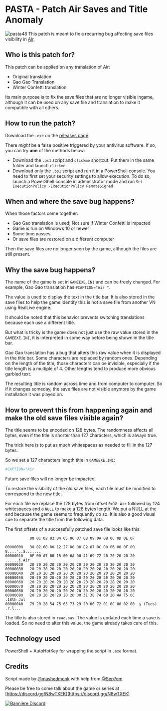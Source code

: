 # PASTA - Patch Air Saves and Title Anomaly

![pasta48](https://user-images.githubusercontent.com/79142547/108626949-2a8e2b80-7453-11eb-8124-89a4f9c7d1cf.png) This patch is meant to fix a recurring bug affecting save files visibility in [Air](https://en.wikipedia.org/wiki/Air_(video_game)).

## Who is this patch for?

This patch can be applied on any translation of Air:

- Original translation
- Gao Gao Translation
- Winter Confetti translation

Its main purpose is to fix the save files that are no longer visible ingame, although it can be used on any save file and translation to make it compatible with all others.

## How to run the patch?

Download the `.exe` on the [releases page](https://github.com/mashedmonk/pasta/releases/)

There *might* be a false positive triggered by your antivirus software.
If so, you can try **one** of the methods below:

- Download the `.ps1` script and `clickme` shortcut. Put them in the same folder and launch `clickme`
- Download only the `.ps1` script and run it in a PowerShell console. You need to first set your security settings to allow execution. To do so, launch a PowerShell console in administrator mode and run `Set-ExecutionPolicy -ExecutionPolicy RemoteSigned`

## When and where the save bug happens?

When those factors come together:

- Gao Gao translation is used; Not sure if Winter Confetti is impacted
- Game is run on Windows 10 or newer
- Some time passes
- Or save files are restored on a different computer

Then the save files are no longer seen by the game, although the files are still present.

## Why the save bug happens?

The name of the game is set in `GAMEEXE.INI` and can be freely changed.
For example, Gao Gao translation has `#CAPTION="Air "`.

The value is used to display the text in the title bar.
It is also stored in the save files to help the game identify this is not a save file from another VN using RealLive engine.

It should be noted that this behavior prevents switching translations because each use a different title.

But what is tricky is the game does not just use the raw value stored in the `GAMEEXE.INI`, it is interpreted in some way before being shown in the title bar.

Gao Gao translation has a bug that alters this raw value when it is displayed in the title bar. Some characters are replaced by random ones. Depending on the length of the title, those characters can be invisible, especially if the title length is a multiple of 4. Other lengths tend to produce more obvious garbled text.

The resulting title is random across time and from computer to computer. So if it changes someday, the save files are not visible anymore by the game installation it was played on.

## How to prevent this from happening again and make the old save files visible again?

The title seems to be encoded on 128 bytes.
The randomness affects all bytes, even if the title is shorter than 127 characters, which is always true.

The trick here is to put as much whitespaces as needed to fill in the 127 bytes.

So we set a 127 characters length title in `GAMEEXE.INI`:

```ini
#CAPTION="Air                                                                                                                            "
```

Future save files will no longer be impacted.

To restore the visibility of the old save files, each file must be modified to correspond to the new title.

For each file we replace the 128 bytes from offset `0x18`: `Air` followed by 124 whitespaces and a `NULL` to make a 128 bytes length.
We put a NULL at the end because the game seems to frequently do so. It is also a good visual cue to separate the title from the following data.

The first offsets of a successfully patched save file looks like this:

```
           00 01 02 03 04 05 06 07 08 09 0A 0B 0C 0D 0E 0F

00000000   38 02 00 00 12 27 00 00 E2 07 0C 00 06 00 0F 00  8....'..â.......
00000010   0F 00 07 00 15 00 6A 00 41 69 72 20 20 20 20 20  ......j.Air
00000020   20 20 20 20 20 20 20 20 20 20 20 20 20 20 20 20
00000030   20 20 20 20 20 20 20 20 20 20 20 20 20 20 20 20
00000040   20 20 20 20 20 20 20 20 20 20 20 20 20 20 20 20
00000050   20 20 20 20 20 20 20 20 20 20 20 20 20 20 20 20
00000060   20 20 20 20 20 20 20 20 20 20 20 20 20 20 20 20
00000070   20 20 20 20 20 20 20 20 20 20 20 20 20 20 20 20
00000080   20 20 20 20 20 20 20 20 20 20 20 20 20 20 20 20
00000090   20 20 20 20 20 20 20 00 31 38 74 68 20 4A 75 6C         .18th Jul
000000A0   79 20 28 54 75 65 73 29 20 00 72 01 6C 00 02 00  y (Tues) .r.l...
```

The title is also stored in `read.sav`. The value is updated each time a save is loaded.
So no need to alter this value, the game already takes care of this.

## Technology used

PowerShell + AutoHotKey for wrapping the script in `.exe` format.

## Credits

Script made by [@mashedmonk](https://github.com/mashedmonk) with help from [@Sep7em](https://github.com/Sep7em)

Please be free to come talk about the game or series at [https://discord.gg/N8wTXEK](https://discord.gg/N8wTXEK)

<a href="https://discord.gg/N8wTXEK" target="_blank">
<img src="https://discordapp.com/api/guilds/474442450836914188/widget.png?style=banner3" alt="Bannière Discord"/>
</a>
